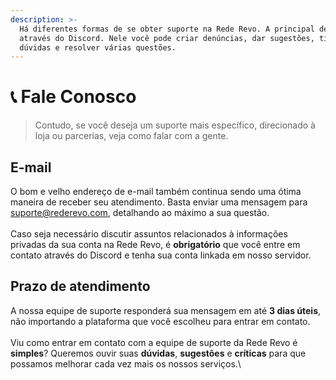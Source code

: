 ```yaml
---
description: >-
  Há diferentes formas de se obter suporte na Rede Revo. A principal delas é
  através do Discord. Nele você pode criar denúncias, dar sugestões, tirar
  dúvidas e resolver várias questões.
---
```


# 📞 Fale Conosco

> Contudo, se você deseja um suporte mais específico, direcionado à loja ou parcerias, veja como falar com a gente.

## E-mail

O bom e velho endereço de e-mail também continua sendo uma ótima maneira de receber seu atendimento. Basta enviar uma mensagem para [suporte@rederevo.com](fale-conosco.md#email), detalhando ao máximo a sua questão.\
\
Caso seja necessário discutir assuntos relacionados à informações privadas da sua conta na Rede Revo, é **obrigatório** que você entre em contato através do Discord e tenha sua conta linkada em nosso servidor.

## Prazo de atendimento

A nossa equipe de suporte responderá sua mensagem em até **3 dias úteis**, não importando a plataforma que você escolheu para entrar em contato.\
\
Viu como entrar em contato com a equipe de suporte da Rede Revo é **simples**? Queremos ouvir suas **dúvidas**, **sugestões** e **críticas** para que possamos melhorar cada vez mais os nossos serviços.\

